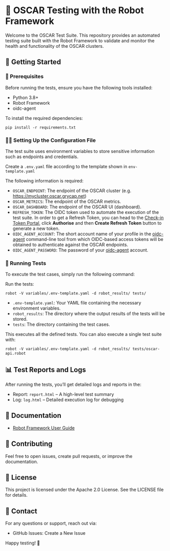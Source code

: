 # 🤖 OSCAR Testing with the Robot Framework

 Welcome to the OSCAR Test Suite. This repository provides an automated testing suite built with the Robot Framework to validate and monitor the health and functionality of the OSCAR clusters.

## 🚀 Getting Started

### 🔧 Prerequisites

Before running the tests, ensure you have the following tools installed:

- Python 3.8+
- Robot Framework
- oidc-agent

To install the required dependencies:

```
pip install -r requirements.txt
```

### 🧑‍💻 Setting Up the Configuration File

The test suite uses environment variables to store sensitive information such as  endpoints and credentials.

Create a `.env.yaml` file according to the template shown in `env-template.yaml`

The following information is required:

  - `OSCAR_ENDPOINT`: The endpoint of the OSCAR cluster (e.g. https://mycluster.oscar.grycap.net) 
  - `OSCAR_METRICS`: The endpoint of the OSCAR metrics.
  - `OSCAR_DASHBOARD`: The endpoint of the OSCAR UI (dashboard).
  - `REFRESH_TOKEN`: The OIDC token used to automate the execution of the test suite. In order to get a Refresh Token, you can head to the [Check-in Token Portal](https://aai.egi.eu/token/), click **Authorise** and then **Create Refresh Token** button to generate a new token.
  - `OIDC_AGENT_ACCOUNT`: The short account name of your profile in the [oidc-agent](https://github.com/indigo-dc/oidc-agent) command-line tool from which OIDC-based access tokens will be obtained to authenticate against the OSCAR endpoints.
  - `OIDC_AGENT_PASSWORD`: The password of your [oidc-agent](https://github.com/indigo-dc/oidc-agent) account.



### 🧪 Running Tests

To execute the test cases, simply run the following command:

Run the tests:
```
robot -V variables/.env-template.yaml -d robot_results/ tests/
```

- `.env-template.yaml`: Your YAML file containing the necessary environment variables.
-  `robot_results`: The directory where the output results of the tests will be stored.
-  `tests`: The directory containing the test cases.


This executes all the defined tests. You can also execute a single test suite with:

```
robot -V variables/.env-template.yaml -d robot_results/ tests/oscar-api.robot
```

## 📊 Test Reports and Logs

After running the tests, you’ll get detailed logs and reports in the:

- Report: `report.html` – A high-level test summary
- Log: `log.html` – Detailed execution log for debugging


## 📖 Documentation

  - [Robot Framework User Guide](https://robotframework.org)
	

## 🙌 Contributing

Feel free to open issues, create pull requests, or improve the documentation.

## 📜 License

This project is licensed under the Apache 2.0 License. See the LICENSE file for details.

## 💬 Contact

For any questions or support, reach out via:
  - GitHub Issues: Create a New Issue

Happy testing! 🎉